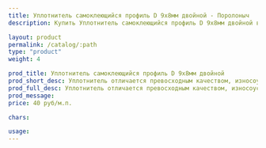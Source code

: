 ```yaml
---
title: Уплотнитель самоклеющийся профиль D 9х8мм двойной - Поролоныч
description: Купить Уплотнитель самоклеющийся профиль D 9х8мм двойной в розницу с доставкой по Москве.

layout: product
permalink: /catalog/:path
type: "product"
weight: 4

prod_title: Уплотнитель самоклеющийся профиль D 9х8мм двойной
prod_short_desc: Уплотнитель отличается превосходным качеством, износоустойчивостью, способен выдерживать широкий диапазон колебания температуры.
prod_full_desc: Уплотнитель отличается превосходным качеством, износоустойчивостью, способен выдерживать широкий диапазон колебания температуры.
prod_message:
price: 40 руб/м.п.

chars:

usage:
---
```



